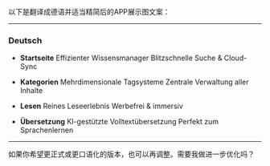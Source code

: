 以下是翻译成德语并适当精简后的APP展示图文案：

---

### Deutsch

* **Startseite**
  Effizienter Wissensmanager
  Blitzschnelle Suche & Cloud-Sync

* **Kategorien**
  Mehrdimensionale Tagsysteme
  Zentrale Verwaltung aller Inhalte

* **Lesen**
  Reines Leseerlebnis
  Werbefrei & immersiv

* **Übersetzung**
  KI-gestützte Volltextübersetzung
  Perfekt zum Sprachenlernen

---

如果你希望更正式或更口语化的版本，也可以再调整。需要我做进一步优化吗？
